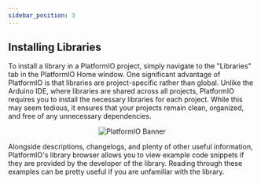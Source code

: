 ```yaml
---
sidebar_position: 3
---
```


## Installing Libraries
To install a library in a PlatformIO project, simply navigate to the "Libraries" tab in the PlatformIO Home window. One significant advantage of PlatformIO is that libraries are project-specific rather than global. Unlike the Arduino IDE, where libraries are shared across all projects, PlatformIO requires you to install the necessary libraries for each project. While this may seem tedious, it ensures that your projects remain clean, organized, and free of any unnecessary dependencies.  

<p align="center">
  <img src="/Atlas/img/platformIO_library.png" alt="PlatformIO Banner"/>
</p>

Alongside descriptions, changelogs, and plenty of other useful information, PlatformIO's library browser allows you to view example code snippets if they are provided by the developer of the library. Reading through these examples can be pretty useful if you are unfamiliar with the library. 